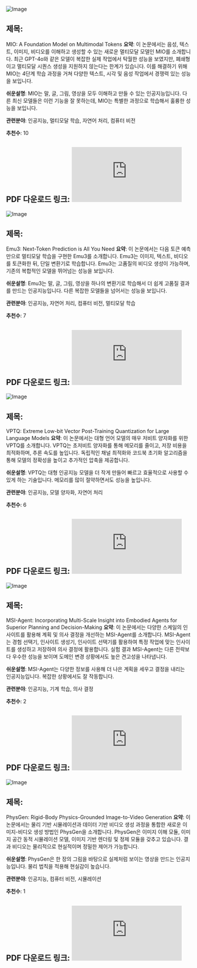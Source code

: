 ![Image](https://cdn-thumbnails.huggingface.co/social-thumbnails/papers/2409.17692.png)
## 제목:
MIO: A Foundation Model on Multimodal Tokens
**요약**:
이 논문에서는 음성, 텍스트, 이미지, 비디오를 이해하고 생성할 수 있는 새로운 멀티모달 모델인 MIO를 소개합니다. 최근 GPT-4o와 같은 모델이 복잡한 실제 작업에서 탁월한 성능을 보였지만, 폐쇄형이고 멀티모달 시퀀스 생성을 지원하지 않는다는 한계가 있습니다. 이를 해결하기 위해 MIO는 4단계 학습 과정을 거쳐 다양한 텍스트, 시각 및 음성 작업에서 경쟁력 있는 성능을 보입니다.

**쉬운설명**:
MIO는 말, 글, 그림, 영상을 모두 이해하고 만들 수 있는 인공지능입니다. 다른 최신 모델들은 이런 기능을 잘 못하는데, MIO는 특별한 과정으로 학습해서 훌륭한 성능을 보입니다.

**관련분야**:
인공지능, 멀티모달 학습, 자연어 처리, 컴퓨터 비전

**추천수**:
10

**PDF 다운로드 링크**: ![PDF 다운로드](https://arxiv.org/pdf/2409.17692.pdf)
---

![Image](https://cdn-thumbnails.huggingface.co/social-thumbnails/papers/2409.18869.png)
## 제목:
Emu3: Next-Token Prediction is All You Need
**요약**:
이 논문에서는 다음 토큰 예측만으로 멀티모달 학습을 구현한 Emu3를 소개합니다. Emu3는 이미지, 텍스트, 비디오를 토큰화한 뒤, 단일 변환기로 학습합니다. Emu3는 고품질의 비디오 생성이 가능하며, 기존의 복합적인 모델을 뛰어넘는 성능을 보입니다.

**쉬운설명**:
Emu3는 말, 글, 그림, 영상을 하나의 변환기로 학습해서 더 쉽게 고품질 결과를 만드는 인공지능입니다. 다른 복잡한 모델들을 넘어서는 성능을 보입니다.

**관련분야**:
인공지능, 자연어 처리, 컴퓨터 비전, 멀티모달 학습

**추천수**:
7

**PDF 다운로드 링크**: ![PDF 다운로드](https://arxiv.org/pdf/2409.18869.pdf)
---

![Image](https://cdn-thumbnails.huggingface.co/social-thumbnails/papers/2409.17066.png)
## 제목:
VPTQ: Extreme Low-bit Vector Post-Training Quantization for Large Language Models
**요약**:
이 논문에서는 대형 언어 모델의 매우 저비트 양자화를 위한 VPTQ를 소개합니다. VPTQ는 초저비트 양자화를 통해 메모리를 줄이고, 저장 비용을 최적화하며, 추론 속도를 높입니다. 독립적인 채널 최적화와 코드북 초기화 알고리즘을 통해 모델의 정확성을 높이고 추가적인 압축을 제공합니다.

**쉬운설명**:
VPTQ는 대형 인공지능 모델을 더 작게 만들어 빠르고 효율적으로 사용할 수 있게 하는 기술입니다. 메모리를 많이 절약하면서도 성능을 높입니다.

**관련분야**:
인공지능, 모델 양자화, 자연어 처리

**추천수**:
6

**PDF 다운로드 링크**: ![PDF 다운로드](https://arxiv.org/pdf/2409.17066.pdf)
---

![Image](https://cdn-thumbnails.huggingface.co/social-thumbnails/papers/2409.16686.png)
## 제목:
MSI-Agent: Incorporating Multi-Scale Insight into Embodied Agents for Superior Planning and Decision-Making
**요약**:
이 논문에서는 다양한 스케일의 인사이트를 활용해 계획 및 의사 결정을 개선하는 MSI-Agent를 소개합니다. MSI-Agent는 경험 선택기, 인사이트 생성기, 인사이트 선택기를 활용하여 특정 작업에 맞는 인사이트를 생성하고 저장하여 의사 결정에 활용합니다. 실험 결과 MSI-Agent는 다른 전략보다 우수한 성능을 보이며 도메인 변경 상황에서도 높은 견고성을 나타냅니다.

**쉬운설명**:
MSI-Agent는 다양한 정보를 사용해 더 나은 계획을 세우고 결정을 내리는 인공지능입니다. 복잡한 상황에서도 잘 작동합니다.

**관련분야**:
인공지능, 기계 학습, 의사 결정

**추천수**:
2

**PDF 다운로드 링크**: ![PDF 다운로드](https://arxiv.org/pdf/2409.16686.pdf)
---

![Image](https://cdn-thumbnails.huggingface.co/social-thumbnails/papers/2409.18964.png)
## 제목:
PhysGen: Rigid-Body Physics-Grounded Image-to-Video Generation
**요약**:
이 논문에서는 물리 기반 시뮬레이션과 데이터 기반 비디오 생성 과정을 통합한 새로운 이미지-비디오 생성 방법인 PhysGen을 소개합니다. PhysGen은 이미지 이해 모듈, 이미지 공간 동적 시뮬레이션 모델, 이미지 기반 렌더링 및 정제 모듈을 갖추고 있습니다. 결과 비디오는 물리적으로 현실적이며 정밀한 제어가 가능합니다.

**쉬운설명**:
PhysGen은 한 장의 그림을 바탕으로 실제처럼 보이는 영상을 만드는 인공지능입니다. 물리 법칙을 적용해 현실감이 높습니다.

**관련분야**:
인공지능, 컴퓨터 비전, 시뮬레이션

**추천수**:
1

**PDF 다운로드 링크**: ![PDF 다운로드](https://arxiv.org/pdf/2409.18964.pdf)
---